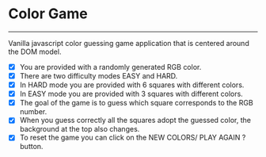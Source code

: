 # Color Game  
---
Vanilla javascript color guessing game application that is centered around the DOM model.   
- [x] You are provided with a randomly generated RGB color.
- [x] There are two difficulty modes  EASY and HARD.
- [x] In HARD mode you are provided with 6 squares with different colors.
- [x] In EASY mode you are provided with 3 squares with different colors.  
- [x] The goal of the game is to guess which square corresponds to the RGB number.
- [x] When you guess correctly all the squares adopt the guessed color, the background at the top also changes.
- [x] To reset the game you can click on the NEW COLORS/ PLAY AGAIN ? button.
